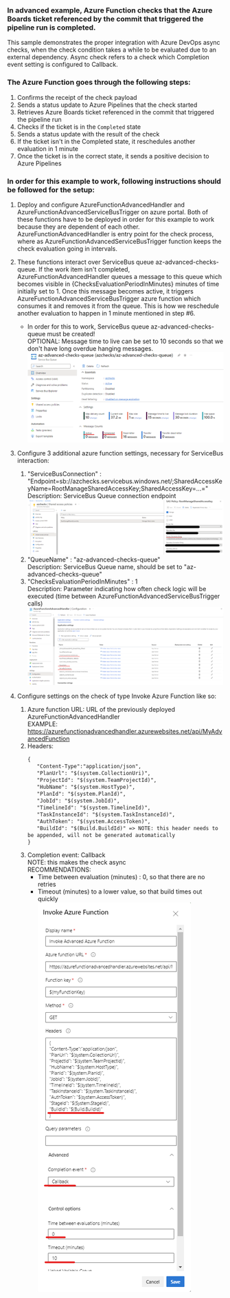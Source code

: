 ﻿### In advanced example, Azure Function checks that the Azure Boards ticket referenced by the commit that triggered the pipeline run is completed.

This sample demonstrates the proper integration with Azure DevOps async checks, when the check condition takes a while to be evaluated due to an external dependency.
Async check refers to a check which Completion event setting is configured to Callback.

### The Azure Function goes through the following steps:

1. Confirms the receipt of the check payload
2. Sends a status update to Azure Pipelines that the check started
3. Retrieves Azure Boards ticket referenced in the commit that triggered the pipeline run
4. Checks if the ticket is in the `Completed` state
5. Sends a status update with the result of the check
6. If the ticket isn't in the Completed state, it reschedules another evaluation in 1 minute
7. Once the ticket is in the correct state, it sends a positive decision to Azure Pipelines

### In order for this example to work, following instructions should be followed for the setup:

1. Deploy and configure AzureFunctionAdvancedHandler and AzureFunctionAdvancedServiceBusTrigger on azure portal.
   Both of these functions have to be deployed in order for this example to work because they are dependent of each other.
   AzureFunctionAdvancedHandler is entry point for the check process, where as AzureFunctionAdvancedServiceBusTrigger function
   keeps the check evaluation going in intervals.

2. These functions interact over ServiceBus queue az-advanced-checks-queue. If the work item isn't completed,
   AzureFunctionAdvancedHandler queues a message to this queue which becomes visible in {ChecksEvaluationPeriodInMinutes}
   minutes of time initially set to 1. Once this message becomes active, it triggers AzureFunctionAdvancedServiceBusTrigger
   azure function which consumes it and removes it from the queue. This is how we reschedule another evaluation to happen
   in 1 minute mentioned in step #6.
   - In order for this to work, ServiceBus queue az-advanced-checks-queue must be created!  <br/>
      OPTIONAL: Message time to live can be set to 10 seconds so that we don't have long overdue hanging messages.  <br/>
      ![Alt text](Pictures/ServiceBusQueue.png?raw=true "ServiceBus Queue")

3. Configure 3 additional azure function settings, necessary for ServiceBus interaction:
   1. "ServiceBusConnection" : "Endpoint=sb://azchecks.servicebus.windows.net/;SharedAccessKeyName=RootManageSharedAccessKey;SharedAccessKey=...=" <br/>
      Description: ServiceBus Queue connection endpoint <br/>
      ![Alt text](Pictures/ServiceBusSharedAccessPolicies.png?raw=true "ServiceBus Queue connection endpoint")
   2. "QueueName" : "az-advanced-checks-queue" <br/>
      Description: ServiceBus Queue name, should be set to "az-advanced-checks-queue"
   3. "ChecksEvaluationPeriodInMinutes" : 1 <br/>
      Description: Parameter indicating how often check logic will be executed (time between AzureFunctionAdvancedServiceBusTrigger calls) <br/>
   ![Alt text](Pictures/AzureFunctionConfiguration.png?raw=true "Configuration settings of advanced azure function")

4. Configure settings on the check of type Invoke Azure Function like so:
   1. Azure function URL: URL of the previously deployed AzureFunctionAdvancedHandler <br/>
      EXAMPLE: https://azurefunctionadvancedhandler.azurewebsites.net/api/MyAdvancedFunction
   2. Headers: <br/>
        ```
        {
           "Content-Type":"application/json", 
           "PlanUrl": "$(system.CollectionUri)", 
           "ProjectId": "$(system.TeamProjectId)", 
           "HubName": "$(system.HostType)", 
           "PlanId": "$(system.PlanId)", 
           "JobId": "$(system.JobId)", 
           "TimelineId": "$(system.TimelineId)", 
           "TaskInstanceId": "$(system.TaskInstanceId)", 
           "AuthToken": "$(system.AccessToken)",
           "BuildId": "$(Build.BuildId)" => NOTE: this header needs to be appended, will not be generated automatically
        }
        ```
   3. Completion event: Callback <br/>
      NOTE: this makes the check async <br/>
      RECOMMENDATIONS:
         - Time between evaluation (minutes) : 0, so that there are no retries
         - Timeout (minutes) to a lower value, so that build times out quickly <br/>
   ![Alt text](Pictures/AdvancedCheckAsyncConfig.png?raw=true "Configuration settings for advanced async Invoke Azure Function check")
